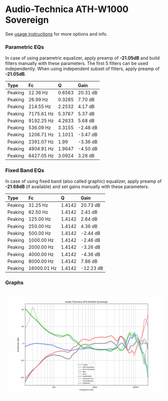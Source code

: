 # Audio-Technica ATH-W1000 Sovereign
See [usage instructions](https://github.com/jaakkopasanen/AutoEq#usage) for more options and info.

### Parametric EQs
In case of using parametric equalizer, apply preamp of **-21.05dB** and build filters manually
with these parameters. The first 5 filters can be used independently.
When using independent subset of filters, apply preamp of **-21.05dB**.

| Type    | Fc         |      Q | Gain     |
|:--------|:-----------|:-------|:---------|
| Peaking | 12.36 Hz   | 0.6563 | 20.31 dB |
| Peaking | 26.99 Hz   | 0.3285 | 7.70 dB  |
| Peaking | 214.55 Hz  | 2.2532 | 4.17 dB  |
| Peaking | 7175.61 Hz | 5.3767 | 5.37 dB  |
| Peaking | 9192.25 Hz | 4.2633 | 5.68 dB  |
| Peaking | 536.09 Hz  | 3.3155 | -2.48 dB |
| Peaking | 1206.71 Hz | 1.1011 | -3.47 dB |
| Peaking | 2391.07 Hz | 1.99   | -3.36 dB |
| Peaking | 4904.91 Hz | 1.9647 | -4.50 dB |
| Peaking | 6427.05 Hz | 3.0924 | 3.28 dB  |

### Fixed Band EQs
In case of using fixed band (also called graphic) equalizer, apply preamp of **-21.68dB**
(if available) and set gains manually with these parameters.

| Type    | Fc          |      Q | Gain      |
|:--------|:------------|:-------|:----------|
| Peaking | 31.25 Hz    | 1.4142 | 20.73 dB  |
| Peaking | 62.50 Hz    | 1.4142 | 2.41 dB   |
| Peaking | 125.00 Hz   | 1.4142 | 2.64 dB   |
| Peaking | 250.00 Hz   | 1.4142 | 4.36 dB   |
| Peaking | 500.00 Hz   | 1.4142 | -2.44 dB  |
| Peaking | 1000.00 Hz  | 1.4142 | -2.46 dB  |
| Peaking | 2000.00 Hz  | 1.4142 | -3.26 dB  |
| Peaking | 4000.00 Hz  | 1.4142 | -4.36 dB  |
| Peaking | 8000.00 Hz  | 1.4142 | 7.86 dB   |
| Peaking | 16000.01 Hz | 1.4142 | -12.23 dB |

### Graphs
![](./Audio-Technica%20ATH-W1000%20Sovereign.png)